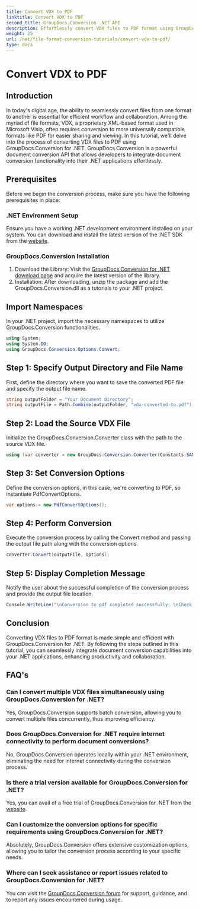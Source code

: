 ```yaml
---
title: Convert VDX to PDF
linktitle: Convert VDX to PDF
second_title: GroupDocs.Conversion .NET API
description: Effortlessly convert VDX files to PDF format using GroupDocs.Conversion for .NET. Enhance your .NET applications with seamless document conversion capabilities.
weight: 25
url: /net/file-format-conversion-tutorials/convert-vdx-to-pdf/
type: docs
---
```

# Convert VDX to PDF

## Introduction
In today's digital age, the ability to seamlessly convert files from one format to another is essential for efficient workflow and collaboration. Among the myriad of file formats, VDX, a proprietary XML-based format used in Microsoft Visio, often requires conversion to more universally compatible formats like PDF for easier sharing and viewing.
In this tutorial, we'll delve into the process of converting VDX files to PDF using GroupDocs.Conversion for .NET. GroupDocs.Conversion is a powerful document conversion API that allows developers to integrate document conversion functionality into their .NET applications effortlessly.
## Prerequisites
Before we begin the conversion process, make sure you have the following prerequisites in place:
### .NET Environment Setup
Ensure you have a working .NET development environment installed on your system. You can download and install the latest version of the .NET SDK from the [website](https://dotnet.microsoft.com/download).
### GroupDocs.Conversion Installation
1. Download the Library: Visit the [GroupDocs.Conversion for .NET download page](https://releases.groupdocs.com/conversion/net/) and acquire the latest version of the library.
2. Installation: After downloading, unzip the package and add the GroupDocs.Conversion.dll as a tutorials to your .NET project.

## Import Namespaces
In your .NET project, import the necessary namespaces to utilize GroupDocs.Conversion functionalities.

```csharp
using System;
using System.IO;
using GroupDocs.Conversion.Options.Convert;
```
## Step 1: Specify Output Directory and File Name
First, define the directory where you want to save the converted PDF file and specify the output file name.
```csharp
string outputFolder = "Your Document Directory";
string outputFile = Path.Combine(outputFolder, "vdx-converted-to.pdf");
```
## Step 2: Load the Source VDX File
Initialize the GroupDocs.Conversion.Converter class with the path to the source VDX file.
```csharp
using (var converter = new GroupDocs.Conversion.Converter(Constants.SAMPLE_VDX))
```
## Step 3: Set Conversion Options
Define the conversion options, in this case, we're converting to PDF, so instantiate PdfConvertOptions.
```csharp
var options = new PdfConvertOptions();
```
## Step 4: Perform Conversion
Execute the conversion process by calling the Convert method and passing the output file path along with the conversion options.
```csharp
converter.Convert(outputFile, options);
```
## Step 5: Display Completion Message
Notify the user about the successful completion of the conversion process and provide the output file location.
```csharp
Console.WriteLine("\nConversion to pdf completed successfully. \nCheck output in {0}", outputFolder);
```

## Conclusion
Converting VDX files to PDF format is made simple and efficient with GroupDocs.Conversion for .NET. By following the steps outlined in this tutorial, you can seamlessly integrate document conversion capabilities into your .NET applications, enhancing productivity and collaboration.

## FAQ's
### Can I convert multiple VDX files simultaneously using GroupDocs.Conversion for .NET?
Yes, GroupDocs.Conversion supports batch conversion, allowing you to convert multiple files concurrently, thus improving efficiency.
### Does GroupDocs.Conversion for .NET require internet connectivity to perform document conversions?
No, GroupDocs.Conversion operates locally within your .NET environment, eliminating the need for internet connectivity during the conversion process.
### Is there a trial version available for GroupDocs.Conversion for .NET?
Yes, you can avail of a free trial of GroupDocs.Conversion for .NET from the [website](https://releases.groupdocs.com/).
### Can I customize the conversion options for specific requirements using GroupDocs.Conversion for .NET?
Absolutely, GroupDocs.Conversion offers extensive customization options, allowing you to tailor the conversion process according to your specific needs.
### Where can I seek assistance or report issues related to GroupDocs.Conversion for .NET?
You can visit the [GroupDocs.Conversion forum](https://forum.groupdocs.com/c/conversion/11) for support, guidance, and to report any issues encountered during usage.
